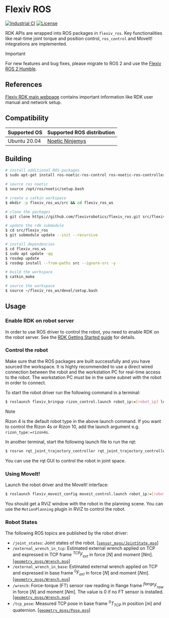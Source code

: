 # Flexiv ROS

[![Industrial CI](https://github.com/flexivrobotics/flexiv_ros/actions/workflows/ci.yml/badge.svg)](https://github.com/flexivrobotics/flexiv_ros/actions/workflows/ci.yml)
[![License](https://img.shields.io/badge/License-Apache%202.0-blue.svg)](https://opensource.org/licenses/Apache-2.0)

RDK APIs are wrapped into ROS packages in `flexiv_ros`. Key functionalities like real-time joint torque and position control, `ros_control` and MoveIt! integrations are implemented.

> [!IMPORTANT]
> For new features and bug fixes, please migrate to ROS 2 and use the [Flexiv ROS 2 Humble](https://github.com/flexivrobotics/flexiv_ros2).

## References

[Flexiv RDK main webpage](https://www.flexiv.com/software/rdk) contains important information like RDK user manual and network setup.

## Compatibility

| **Supported OS** | **Supported ROS distribution**         |
| ---------------------- | -------------------------------------------- |
| Ubuntu 20.04           | [Noetic Ninjemys](https://wiki.ros.org/noetic/) |

## Building

```bash
# install additional ROS packages
$ sudo apt-get install ros-noetic-ros-control ros-noetic-ros-controllers

# source ros noetic
$ source /opt/ros/noetic/setup.bash

# create a catkin workspace
$ mkdir -p flexiv_ros_ws/src && cd flexiv_ros_ws

# clone the packages
$ git clone https://github.com/flexivrobotics/flexiv_ros.git src/flexiv_ros

# update the rdk submodule
$ cd src/flexiv_ros
$ git submodule update --init --recursive

# install dependencies
$ cd flexiv_ros_ws
$ sudo apt update -qq
$ rosdep update
$ rosdep install --from-paths src --ignore-src -y

# build the workspace
$ catkin_make

# source the workspace
$ source ~/flexiv_ros_ws/devel/setup.bash
```

## Usage

### Enable RDK on robot server

In order to use ROS driver to control the robot, you need to enable RDK on the robot server. See the [RDK Getting Started guide](https://www.flexiv.com/software/rdk/manual/set_up_the_robot.html) for details.

### Control the robot

Make sure that the ROS packages are built successfully and you have sourced the workspace. It is highly recommended to use a direct wired connection between the robot and the workstation PC for real-time access to the robot. The workstation PC must be in the same subnet with the robot in order to connect.

To start the robot driver run the following command in a terminal:

```bash
$ roslaunch flexiv_bringup rizon_control.launch robot_ip:=[robot_ip] local_ip:=[local_ip]
```

> [!NOTE]
> Rizon 4 is the default robot type in the above launch command. If you want to control the Rizon 4s or Rizon 10, add the launch argument e.g. `rizon_type:=rizon4s`.

In another terminal, start the following launch file to run the rqt:

```bash
$ rosrun rqt_joint_trajectory_controller rqt_joint_trajectory_controller
```

You can use the rqt GUI to control the robot in joint space.

### Using MoveIt!

Launch the robot driver and the MoveIt! interface:

```bash
$ roslaunch flexiv_moveit_config moveit_control.launch robot_ip:=[robot_ip] local_ip:=[local_ip]
```

You should get a RViZ window with the robot in the planning scene. You can use the `MotionPlanning` plugin in RViZ to control the robot.

### Robot States

The following ROS topics are published by the robot driver:

- `/joint_states`: Joint states of the robot. [[`sensor_msgs/JointState.msg`](https://docs.ros.org/en/noetic/api/sensor_msgs/html/msg/JointState.html)]
- `/external_wrench_in_tcp`: Estimated external wrench applied on TCP and expressed in TCP frame $^{TCP}F_{ext}$ in force $[N]$ and moment $[Nm]$. [[`geometry_msgs/Wrench.msg`](https://docs.ros.org/en/noetic/api/geometry_msgs/html/msg/Wrench.html)]
- `/external_wrench_in_base`: Estimated external wrench applied on TCP and expressed in base frame $^{0}F_{ext}$ in force $[N]$ and moment $[Nm]$. [[`geometry_msgs/Wrench.msg`](https://docs.ros.org/en/noetic/api/geometry_msgs/html/msg/Wrench.html)]
- `/wrench`: Force-torque (FT) sensor raw reading in flange frame $^{flange}F_{raw}$ in force $[N]$ and moment $[Nm]$. The value is 0 if no FT sensor is installed. [[`geometry_msgs/Wrench.msg`](https://docs.ros.org/en/noetic/api/geometry_msgs/html/msg/Wrench.html)]
- `/tcp_pose`: Measured TCP pose in base frame $^{0}T_{TCP}$ in position $[m]$ and quaternion. [[`geometry_msgs/Pose.msg`](https://docs.ros.org/en/noetic/api/geometry_msgs/html/msg/Pose.html)]
